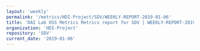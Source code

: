 ```yaml
---
layout: 'weekly'
permalink: '/metrics/HDI-Project/SDV/WEEKLY-REPORT-2019-01-06'
title: 'DAI Lab OSS Metrics Metrics report for SDV | WEEKLY-REPORT-2019-01-06'
organization: 'HDI-Project'
repository: 'SDV'
current_date: '2019-01-06'
---
```

